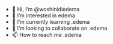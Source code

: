 - 👋 Hi, I’m @woshinidiedema
- 👀 I’m interested in edema
- 🌱 I’m currently learning .edema
- 💞️ I’m looking to collaborate on .edema
- 📫 How to reach me .edema

<!---
woshinidiedema/woshinidiedema is a ✨ special ✨ repository because its `README.md` (this file) appears on your GitHub profile.
You can click the Preview link to take a look at your changes.
--->

